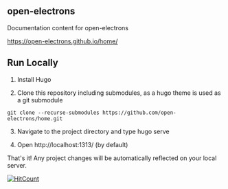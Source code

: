 ## open-electrons

Documentation content for open-electrons

https://open-electrons.github.io/home/

## Run Locally

1. Install Hugo

2. Clone this repository including submodules, as a hugo theme is used as a git submodule

```
git clone --recurse-submodules https://github.com/open-electrons/home.git
```

3. Navigate to the project directory and type hugo serve

4. Open http://localhost:1313/ (by default)

That's it! Any project changes will be automatically reflected on your local server.

[![HitCount](https://hits.dwyl.com/open-electrons/home.svg?style=flat-square&show=unique)](http://hits.dwyl.com/open-electrons/home)
